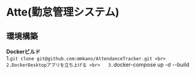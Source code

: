 # Atte(勤怠管理システム)

## 環境構築  

**Dockerビルド**  
1.`git clone git@github.com:mmkano/AttendanceTracker.git <br>
2.DockerDesktopアプリを立ち上げる <br>  
3.`docker-compose up -d --build <br>

